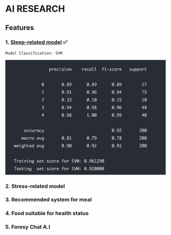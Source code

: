# AI RESEARCH

## Features
### 1. [Sleep-related model](./sleep.ipynb) ✅ 
    Model Classification: SVM
![alt text](./assets/img-1.png)
### 2. Stress-related model
### 3. Recommended system for meal
### 4. Food suitable for health status
### 5. Foresy Chat A.I

